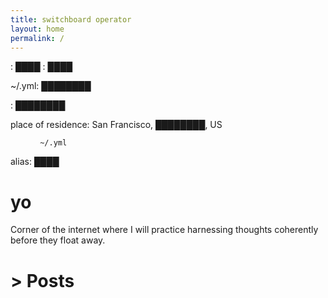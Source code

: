 ```yaml
---
title: switchboard operator
layout: home
permalink: /
---
```

<span class="pi">:</span> <span class="s">████</span>
<span class="pi">:</span> <span class="s">████</span>

<span class="na">~/.yml</span><span class="pi">:</span> <span class="s">████████</span>

<span class="pi">:</span> <span class="s">████████</span>

<span class="na">place of residence</span><span class="pi">:</span> <span class="s">San Francisco, ████████, US</span>

<figure class="highlight"><pre><code class="language-yaml" data-lang="yaml"><span class="s"> ~/.yml</span></code></pre></figure>
<span class="na">alias</span><span class="pi">:</span> <span class="s">████</span>



# yo

Corner of the internet where I will practice harnessing thoughts coherently before they float away.


# > Posts



